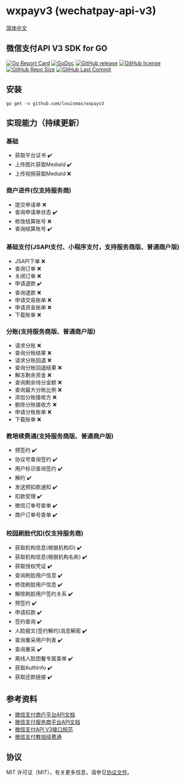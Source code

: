 # wxpayv3 (wechatpay-api-v3)
[简体中文](README.md)
## 微信支付API V3 SDK for GO

[![Go Report Card](https://goreportcard.com/badge/github.com/louismax/wxpayv3)](https://goreportcard.com/report/github.com/louismax/wxpayv3)
[![GoDoc](https://godoc.org/github.com/louismax/wxpayv3?status.svg)](https://godoc.org/github.com/louismax/wxpayv3)
[![GitHub release](https://img.shields.io/github/tag/louismax/wxpayv3.svg)](https://github.com/louismax/wxpayv3/releases)
[![GitHub license](https://img.shields.io/github/license/louismax/wxpayv3.svg)](https://github.com/louismax/wxpayv3/blob/master/LICENSE)
[![GitHub Repo Size](https://img.shields.io/github/repo-size/louismax/wxpayv3.svg)](https://img.shields.io/github/repo-size/louismax/wxpayv3.svg)
[![GitHub Last Commit](https://img.shields.io/github/last-commit/louismax/wxpayv3.svg)](https://img.shields.io/github/last-commit/louismax/wxpayv3.svg)

## 安装
`go get -v github.com/louismax/wxpayv3`

## 实现能力（持续更新）
### 基础
- 获取平台证书  ✔️
- 上传图片获取MediaId  ✔️
- 上传视频获取MediaId  ❌

### 商户进件(仅支持服务商)
- 提交申请单  ❌
- 查询申请单状态  ✔️
- 修改结算账号  ❌
- 查询结算账号  ✔️

### 基础支付(JSAPI支付、小程序支付，支持服务商版、普通商户版)
- JSAPI下单  ❌
- 查询订单  ❌
- 关闭订单  ❌
- 申请退款  ✔️
- 查询退款  ❌
- 申请交易账单  ❌
- 申请资金账单  ❌
- 下载账单  ❌

### 分账(支持服务商版、普通商户版)
- 请求分账  ❌
- 查询分账结果  ❌
- 请求分账回退  ❌
- 查询分账回退结果  ❌
- 解冻剩余资金  ❌
- 查询剩余待分金额  ❌
- 查询最大分账比例  ❌
- 添加分账接收方  ❌
- 删除分账接收方  ❌
- 申请分账账单  ❌
- 下载账单  ❌

### 教培续费通(支持服务商版、普通商户版)
- 预签约  ✔️
- 协议号查询签约  ✔️
- 用户标识查询签约  ✔️
- 解约  ✔️
- 发送预扣款通知  ✔️
- 扣款受理  ✔️
- 微信订单号查单  ✔️
- 商户订单号查单  ✔️

### 校园刷脸代扣(仅支持服务商)
- 获取机构信息(根据机构ID)  ✔️
- 获取机构信息(根据机构名称)  ✔️
- 获取授权凭证  ✔️
- 查询刷脸用户信息  ✔️
- 修改刷脸用户信息  ✔️
- 解除刷脸用户签约关系  ✔️
- 预签约  ✔️
- 申请扣款  ✔️
- 签约查询  ✔️
- 人脸报文(签约解约)消息解密  ✔️
- 查询重采用户列表  ✔️
- 查询重采  ✔️
- 离线人脸团餐专属查单  ✔️
- 获取AuthInfo  ✔️
- 获取还款链接  ✔️







## 参考资料
* [微信支付商户平台API文档](https://pay.weixin.qq.com/wiki/doc/apiv3/index.shtml)
* [微信支付服务商平台API文档](https://pay.weixin.qq.com/wiki/doc/apiv3_partner/index.shtml)
* [微信支付API V3接口规范](https://pay.weixin.qq.com/wiki/doc/apiv3_partner/wechatpay/wechatpay-1.shtml)
* [微信支付教培续费通](https://pay.weixin.qq.com/wiki/doc/apiv3/wxpay/edu-papay/chapter1_1.shtml)

## 协议
MIT 许可证（MIT）。有关更多信息，请参见[协议文件](LICENSE)。

